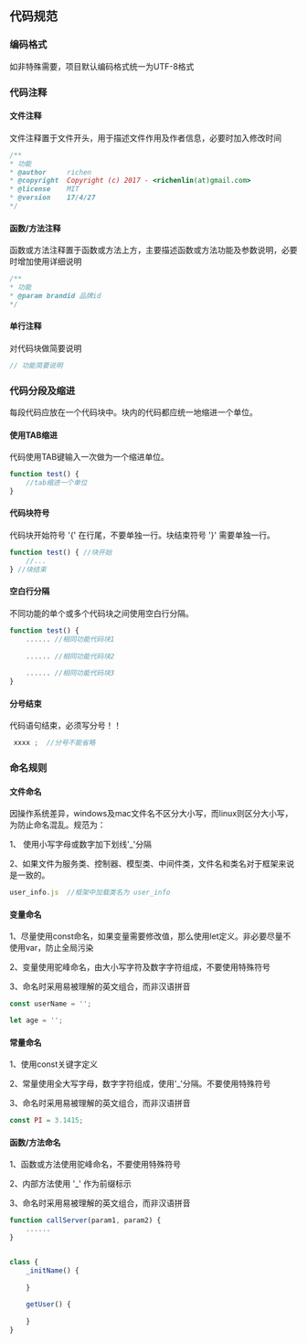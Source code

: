 ## 代码规范

### 编码格式
如非特殊需要，项目默认编码格式统一为UTF-8格式

### 代码注释

#### 文件注释
文件注释置于文件开头，用于描述文件作用及作者信息，必要时加入修改时间

```js
/**
* 功能
* @author     richen
* @copyright  Copyright (c) 2017 - <richenlin(at)gmail.com>
* @license    MIT
* @version    17/4/27
*/
```

#### 函数/方法注释
函数或方法注释置于函数或方法上方，主要描述函数或方法功能及参数说明，必要时增加使用详细说明

```js
/**
* 功能
* @param brandid 品牌id
*/
```
#### 单行注释
对代码块做简要说明

```js
// 功能简要说明
```

### 代码分段及缩进
每段代码应放在一个代码块中。块内的代码都应统一地缩进一个单位。

#### 使用TAB缩进
代码使用TAB键输入一次做为一个缩进单位。

```js
function test() {
	//tab缩进一个单位
}
```

#### 代码块符号
代码块开始符号 '{' 在行尾，不要单独一行。块结束符号 '}' 需要单独一行。

```js
function test() { //块开始
	//...
} //块结束
```

#### 空白行分隔
不同功能的单个或多个代码块之间使用空白行分隔。

```js
function test() {
	...... //相同功能代码块1
	
	...... //相同功能代码块2
	
	...... //相同功能代码块3
}
```

#### 分号结束

代码语句结束，必须写分号！！

```js
 xxxx ;  //分号不能省略
```

### 命名规则
#### 文件命名
因操作系统差异，windows及mac文件名不区分大小写，而linux则区分大小写，为防止命名混乱。规范为：

1、 使用小写字母或数字加下划线'_'分隔

2、如果文件为服务类、控制器、模型类、中间件类，文件名和类名对于框架来说是一致的。


```js
user_info.js  //框架中加载类名为 user_info
```

#### 变量命名

1、尽量使用const命名，如果变量需要修改值，那么使用let定义。非必要尽量不使用var，防止全局污染

2、变量使用驼峰命名，由大小写字符及数字字符组成，不要使用特殊符号

3、命名时采用易被理解的英文组合，而非汉语拼音


```js
const userName = '';

let age = '';
```

#### 常量命名

1、使用const关键字定义

2、常量使用全大写字母，数字字符组成，使用'_'分隔。不要使用特殊符号

3、命名时采用易被理解的英文组合，而非汉语拼音

```js
const PI = 3.1415;
```

#### 函数/方法命名

1、函数或方法使用驼峰命名，不要使用特殊符号

2、内部方法使用 '_' 作为前缀标示

3、命名时采用易被理解的英文组合，而非汉语拼音

```js
function callServer(param1, param2) {
	......
}


class {
	_initName() {
		
	}
	
	getUser() {
		
	}
}
```

